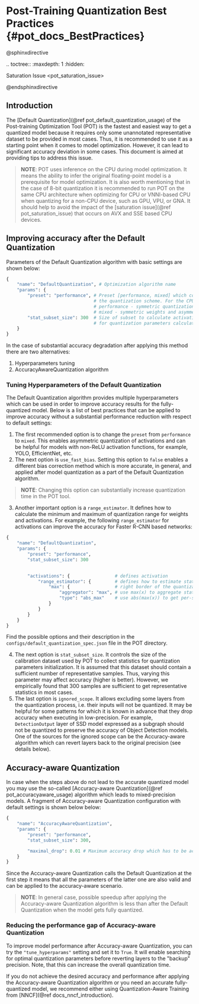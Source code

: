 #  Post-Training Quantization Best Practices {#pot_docs_BestPractices}

@sphinxdirective

.. toctree::
   :maxdepth: 1
   :hidden:
   
   Saturation Issue <pot_saturation_issue>

@endsphinxdirective

## Introduction
The [Default Quantization](@ref pot_default_quantization_usage) of the Post-training Optimization Tool (POT) is 
the fastest and easiest way to get a quantized model because it requires only some unannotated representative dataset to be provided in most cases. Thus, it is recommended to use it as a starting point when it comes to model optimization. However, it can lead to significant accuracy deviation in some cases. This document is aimed at providing tips to address this issue.

> **NOTE**: POT uses inference on the CPU during model optimization. It means the ability to infer the original
> floating-point model is a prerequisite for model optimization. 
> It is also worth mentioning that in the case of 8-bit quantization it is recommended to run POT on the same CPU
> architecture when optimizing for CPU or VNNI-based CPU when quantizing for a non-CPU device, such as GPU, VPU, or GNA.
> It should help to avoid the impact of the [saturation issue](@ref pot_saturation_issue) that occurs on AVX and SSE based CPU devices. 

## Improving accuracy after the Default Quantization
Parameters of the Default Quantization algorithm with basic settings are shown below:
```python
{
    "name": "DefaultQuantization", # Optimization algorithm name
    "params": {
        "preset": "performance", # Preset [performance, mixed] which controls 
                                 # the quantization scheme. For the CPU: 
                                 # performance - symmetric quantization  of weights and activations
                                 # mixed - symmetric weights and asymmetric activations
        "stat_subset_size": 300  # Size of subset to calculate activations statistics that can be used
                                 # for quantization parameters calculation
    }
}
```

In the case of substantial accuracy degradation after applying this method there are two alternatives:
1.  Hyperparameters tuning
2.  AccuracyAwareQuantization algorithm

### Tuning Hyperparameters of the Default Quantization
The Default Quantization algorithm provides multiple hyperparameters which can be used in order to improve accuracy results for the fully-quantized model. 
Below is a list of best practices that can be applied to improve accuracy without a substantial performance reduction with respect to default settings:
1.  The first recommended option is to change the `preset` from `performance` to `mixed`. This enables asymmetric quantization of 
activations and can be helpful for models with non-ReLU activation functions, for example, YOLO, EfficientNet, etc.
2.  The next option is `use_fast_bias`. Setting this option to `false` enables a different bias correction method which is more accurate, in general,
and applied after model quantization as a part of the Default Quantization algorithm.
   > **NOTE**: Changing this option can substantially increase quantization time in the POT tool.
3.  Another important option is a `range_estimator`. It defines how to calculate the minimum and maximum of quantization range for weights and activations.
For example, the following `range_estimator` for activations can improve the accuracy for Faster R-CNN based networks:
```python
{
    "name": "DefaultQuantization", 
    "params": {
        "preset": "performance", 
        "stat_subset_size": 300  
                                    

        "activations": {                 # defines activation
            "range_estimator": {         # defines how to estimate statistics 
                "max": {                 # right border of the quantizating floating-point range
                    "aggregator": "max", # use max(x) to aggregate statistics over calibration dataset
                    "type": "abs_max"    # use abs(max(x)) to get per-sample statistics
                }
            }
        }
    }
}
```

Find the possible options and their description in the `configs/default_quantization_spec.json` file in the POT directory.

4.  The next option is `stat_subset_size`. It controls the size of the calibration dataset used by POT to collect statistics for quantization parameters initialization.
It is assumed that this dataset should contain a sufficient number of representative samples. Thus, varying this parameter may affect accuracy (higher is better). 
However, we empirically found that 300 samples are sufficient to get representative statistics in most cases.
5.  The last option is `ignored_scope`. It allows excluding some layers from the quantization process, i.e. their inputs will not be quantized. It may be helpful for some patterns for which it is known in advance that they drop accuracy when executing in low-precision.
For example, `DetectionOutput` layer of SSD model expressed as a subgraph should not be quantized to preserve the accuracy of Object Detection models.
One of the sources for the ignored scope can be the Accuracy-aware algorithm which can revert layers back to the original precision (see details below).

## Accuracy-aware Quantization
In case when the steps above do not lead to the accurate quantized model you may use the so-called [Accuracy-aware Quantization](@ref pot_accuracyaware_usage) algorithm which leads to mixed-precision models. 
A fragment of Accuracy-aware Quantization configuration with default settings is shown below below:
```python
{
    "name": "AccuracyAwareQuantization",
    "params": {
        "preset": "performance", 
        "stat_subset_size": 300,

        "maximal_drop": 0.01 # Maximum accuracy drop which has to be achieved after the quantization
    }
}

```

Since the Accuracy-aware Quantization calls the Default Quantization at the first step it means that all the parameters of the latter one are also valid and can be applied to the accuracy-aware scenario.

> **NOTE**: In general case, possible speedup after applying the Accuracy-aware Quantization algorithm is less than after the Default Quantization when the model gets fully quantized.

### Reducing the performance gap of Accuracy-aware Quantization
To improve model performance after Accuracy-aware Quantization, you can try the `"tune_hyperparams"` setting and set it to `True`. It will enable searching for optimal quantization parameters before reverting layers to the "backup" precision. Note, that this can increase the overall quantization time.

If you do not achieve the desired accuracy and performance after applying the 
Accuracy-aware Quantization algorithm or you need an accurate fully-quantized model, we recommend either using Quantization-Aware Training from [NNCF](@ref docs_nncf_introduction).
